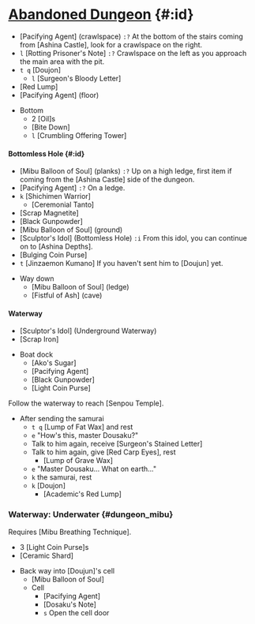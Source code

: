 # [Abandoned Dungeon](@) {#:id}
+ [Pacifying Agent] (crawlspace)
  `:?` At the bottom of the stairs coming from [Ashina Castle], look for a crawlspace on the right.
+ `l` [Rotting Prisoner's Note]
  `:?` Crawlspace on the left as you approach the main area with the pit.
+ `t q` [Doujon]
  - `l` [Surgeon's Bloody Letter]
+ [Red Lump]
+ [Pacifying Agent] (floor)
- Bottom
  + 2 [Oil]s
  + [Bite Down]
  + `l` [Crumbling Offering Tower]
  
#### Bottomless Hole {#:id}
+ [Mibu Balloon of Soul] (planks)
  `:?` Up on a high ledge, first item if coming from the [Ashina Castle] side of the dungeon.
+ [Pacifying Agent]
  `:?` On a ledge.
+ `k` [Shichimen Warrior]
  - [Ceremonial Tanto]
+ [Scrap Magnetite]
+ [Black Gunpowder]
+ [Mibu Balloon of Soul] (ground)
+ [Sculptor's Idol] (Bottomless Hole)
  `:i` From this idol, you can continue on to [Ashina Depths].
+ [Bulging Coin Purse]
+ `t` [Jinzaemon Kumano]
  If you haven't sent him to [Doujun] yet.
- Way down
  + [Mibu Balloon of Soul] (ledge)
  + [Fistful of Ash] (cave)

#### Waterway
+ [Sculptor's Idol] (Underground Waterway)
+ [Scrap Iron]
- Boat dock
  + [Ako's Sugar]
  + [Pacifying Agent]
  + [Black Gunpowder]
  + [Light Coin Purse]

Follow the waterway to reach [Senpou Temple].


- After sending the samurai
  + `t q` [Lump of Fat Wax] and rest
  + `e` "How's this, master Dousaku?"
  + Talk to him again, receive [Surgeon's Stained Letter]
  + Talk to him again, give [Red Carp Eyes], rest
    - [Lump of Grave Wax]
  + `e` "Master Dousaku... What on earth..."
  + `k` the samurai, rest
  + `k` [Doujon]
    - [Academic's Red Lump]

### Waterway: Underwater {#dungeon_mibu}
Requires [Mibu Breathing Technique].
+ 3 [Light Coin Purse]s
+ [Ceramic Shard]
- Back way into [Doujun]'s cell
  + [Mibu Balloon of Soul]
  - Cell
    + [Pacifying Agent]
    + [Dosaku's Note]
    + `s` Open the cell door
